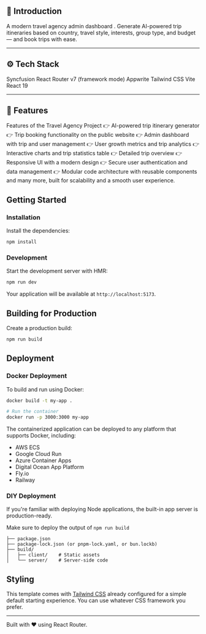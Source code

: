 ## 🤖 Introduction

A modern travel agency admin dashboard . Generate AI-powered trip itineraries based on country, travel style, interests, group type, and budget — and book trips with ease.

---

## ⚙️ Tech Stack

Syncfusion
React Router v7 (framework mode)
Appwrite
Tailwind CSS
Vite
React 19

---

## 🔋 Features

Features of the Travel Agency Project
👉 AI-powered trip itinerary generator
👉 Trip booking functionality on the public website
👉 Admin dashboard with trip and user management
👉 User growth metrics and trip analytics
👉 Interactive charts and trip statistics table
👉 Detailed trip overview
👉 Responsive UI with a modern design
👉 Secure user authentication and data management
👉 Modular code architecture with reusable components
and many more, built for scalability and a smooth user experience.

## Getting Started

### Installation

Install the dependencies:

```bash
npm install
```

### Development

Start the development server with HMR:

```bash
npm run dev
```

Your application will be available at `http://localhost:5173`.

## Building for Production

Create a production build:

```bash
npm run build
```

## Deployment

### Docker Deployment

To build and run using Docker:

```bash
docker build -t my-app .

# Run the container
docker run -p 3000:3000 my-app
```

The containerized application can be deployed to any platform that supports Docker, including:

- AWS ECS
- Google Cloud Run
- Azure Container Apps
- Digital Ocean App Platform
- Fly.io
- Railway

### DIY Deployment

If you're familiar with deploying Node applications, the built-in app server is production-ready.

Make sure to deploy the output of `npm run build`

```
├── package.json
├── package-lock.json (or pnpm-lock.yaml, or bun.lockb)
├── build/
│   ├── client/    # Static assets
│   └── server/    # Server-side code
```

## Styling

This template comes with [Tailwind CSS](https://tailwindcss.com/) already configured for a simple default starting experience. You can use whatever CSS framework you prefer.

---

Built with ❤️ using React Router.
